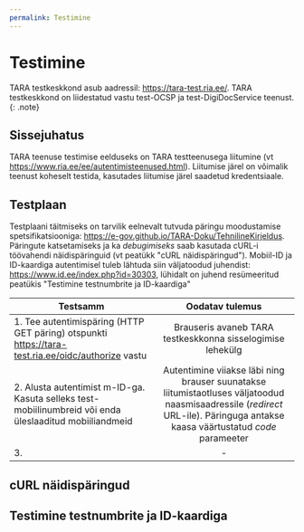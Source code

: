 ```yaml
---
permalink: Testimine
---
```


# Testimine

TARA testkeskkond asub aadressil: https://tara-test.ria.ee/. TARA testkeskkond on liidestatud vastu test-OCSP ja test-DigiDocService teenust.
{: .note}

## Sissejuhatus

TARA teenuse testimise eelduseks on TARA testteenusega liitumine (vt https://www.ria.ee/ee/autentimisteenused.html).
Liitumise järel on võimalik teenust koheselt testida, kasutades liitumise järel saadetud kredentsiaale.

## Testplaan

Testplaani täitmiseks on tarvilik eelnevalt tutvuda päringu moodustamise spetsifikatsiooniga: https://e-gov.github.io/TARA-Doku/TehnilineKirjeldus. 
Päringute katsetamiseks ja ka *debugimiseks* saab kasutada cURL-i töövahendi näidispäringuid (vt peatükk "cURL näidispäringud").
Mobiil-ID ja ID-kaardiga autentimisel tuleb lähtuda siin väljatoodud juhendist: https://www.id.ee/index.php?id=30303, lühidalt on juhend resümeeritud peatükis "Testimine testnumbrite ja ID-kaardiga"


| Testsamm      | Oodatav tulemus|
| ------------- |:-------------:|
| 1. Tee autentimispäring (HTTP GET päring) otspunkti https://tara-test.ria.ee/oidc/authorize vastu |  Brauseris avaneb TARA testkeskkonna sisselogimise lehekülg |     
| 2. Alusta autentimist m-ID-ga. Kasuta selleks test-mobiilinumbreid või enda üleslaaditud mobiiliandmeid | Autentimine viiakse läbi ning brauser suunatakse liitumistaotluses väljatoodud naasmisaadressile (*redirect* URL-ile). Päringuga antakse kaasa väärtustatud *code* parameeter |
| 3.  | -     |

## cURL näidispäringud

## Testimine testnumbrite ja ID-kaardiga
